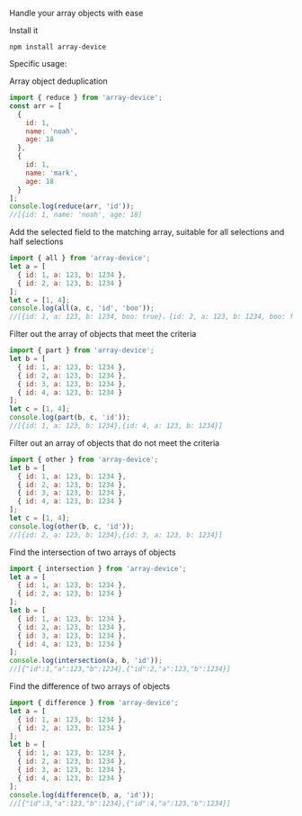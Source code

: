 Handle your array objects with ease

Install it

```
npm install array-device
```

Specific usage:

Array object deduplication

```javascript
import { reduce } from 'array-device';
const arr = [
  {
    id: 1,
    name: 'noah',
    age: 18
  },
  {
    id: 1,
    name: 'mark',
    age: 18
  }
];
console.log(reduce(arr, 'id'));
//[{id: 1, name: 'noah', age: 18]
```

Add the selected field to the matching array, suitable for all selections and half selections

```javascript
import { all } from 'array-device';
let a = [
  { id: 1, a: 123, b: 1234 },
  { id: 2, a: 123, b: 1234 }
];
let c = [1, 4];
console.log(all(a, c, 'id', 'boo'));
//[{id: 1, a: 123, b: 1234, boo: true}，{id: 2, a: 123, b: 1234, boo: false}]
```

Filter out the array of objects that meet the criteria

```javascript
import { part } from 'array-device';
let b = [
  { id: 1, a: 123, b: 1234 },
  { id: 2, a: 123, b: 1234 },
  { id: 3, a: 123, b: 1234 },
  { id: 4, a: 123, b: 1234 }
];
let c = [1, 4];
console.log(part(b, c, 'id'));
//[{id: 1, a: 123, b: 1234},{id: 4, a: 123, b: 1234}]
```

Filter out an array of objects that do not meet the criteria

```javascript
import { other } from 'array-device';
let b = [
  { id: 1, a: 123, b: 1234 },
  { id: 2, a: 123, b: 1234 },
  { id: 3, a: 123, b: 1234 },
  { id: 4, a: 123, b: 1234 }
];
let c = [1, 4];
console.log(other(b, c, 'id'));
//[{id: 2, a: 123, b: 1234},{id: 3, a: 123, b: 1234}]
```

Find the intersection of two arrays of objects

```javascript
import { intersection } from 'array-device';
let a = [
  { id: 1, a: 123, b: 1234 },
  { id: 2, a: 123, b: 1234 }
];
let b = [
  { id: 1, a: 123, b: 1234 },
  { id: 2, a: 123, b: 1234 },
  { id: 3, a: 123, b: 1234 },
  { id: 4, a: 123, b: 1234 }
];
console.log(intersection(a, b, 'id'));
//[{"id":1,"a":123,"b":1234},{"id":2,"a":123,"b":1234}]
```

Find the difference of two arrays of objects

```javascript
import { difference } from 'array-device';
let a = [
  { id: 1, a: 123, b: 1234 },
  { id: 2, a: 123, b: 1234 }
];
let b = [
  { id: 1, a: 123, b: 1234 },
  { id: 2, a: 123, b: 1234 },
  { id: 3, a: 123, b: 1234 },
  { id: 4, a: 123, b: 1234 }
];
console.log(difference(b, a, 'id'));
//[{"id":3,"a":123,"b":1234},{"id":4,"a":123,"b":1234}]
```
